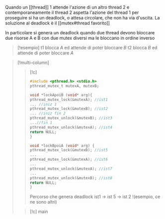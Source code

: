 Quando un [[thread]] $1$ attende l'azione di un altro thread $2$ e contemporaneamente il thread $2$ aspetta l'azione del thread $1$ per proseguire si ha un deadlock, o attesa circolare, che non ha via d'uscita.
La soluzione al deadlock è il [[mutex#thread favorito]]

In particolare si genera un deadlock quando due thread devono bloccare due risorse A e B con due mutex diversi ma le bloccano in ordine inverso

>[!esempio]
>t1 blocca $A$ ed attende di poter bloccare $B$
>t2 blocca $B$ ed attende di poter bloccare $A$


>[!multi-column]
>
>>[!c]
>>```c
>>#include <pthread.h> <stdio.h>
>>pthread_mutex_t mutexA, mutexB;
>>
>>void *lockApoiB (void* arg){
>>pthread_mutex_lock(&mutexA); //ist1
>>... //iniz 1
>>pthread_mutex_lock(&mutexB); //ist2
>>... //iniz fin 2
>>pthread_mutex_unlock(&mutexB); //ist3
>>...//fin 1
>>pthread_mutex_unlock(&mutexA); //ist4
>>return NULL;
>>}
>>
>>void *lockBpoiA (void* arg) {
>>pthread_mutex_lock(&mutexB); //ist5
>>...
>>pthread_mutex_lock(&mutexA); //ist6
>>...
>>pthread_mutex_unlock(&mutexA); //ist7
>>...
>>pthread_mutex_unlock(&mutexB); //ist8
>>return NULL;
>>}
>>```
>>Percorso che genera deadlock ist1 -> ist 5 -> ist 2 !(esempio, ce ne sono altri)
>
>>[!c] main

